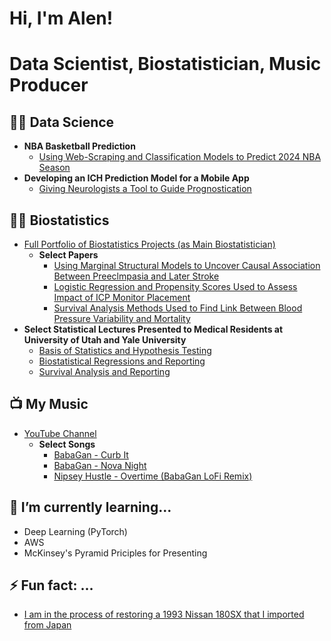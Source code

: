 <h1>Hi, I'm Alen!
<h1>Data Scientist, Biostatistician, Music Producer


<h2>👨‍💻 Data Science</h2>

- <b>NBA Basketball Prediction</b>
  - [Using Web-Scraping and Classification Models to Predict 2024 NBA Season](https://github.com/alenmainz/personal-page/tree/main/Personal-Projects/NBA%20Prediction%20Project)
- <b>Developing an ICH Prediction Model for a Mobile App</b>
  - [Giving Neurologists a Tool to Guide Prognostication](https://play.google.com/store/apps/details?id=com.uofumedicalapp&pli=1)
    
<h2>👨‍💻 Biostatistics</h2>

- [Full Portfolio of Biostatistics Projects (as Main Biostatistician)](https://github.com/alenmainz/personal-page/tree/main/Biostatistics/Published%20Papers)
  - <b>Select Papers</b>
    - [Using Marginal Structural Models to Uncover Causal Association Between Preeclmpasia and Later Stroke](https://jamanetwork.com/journals/jamanetworkopen/fullarticle/2778939)
    - [Logistic Regression and Propensity Scores Used to Assess Impact of ICP Monitor Placement](https://pubmed.ncbi.nlm.nih.gov/33360250/)
    - [Survival Analysis Methods Used to Find Link Between Blood Pressure Variability and Mortality](https://www.ncbi.nlm.nih.gov/pmc/articles/PMC8643578/)
- <b>Select Statistical Lectures Presented to Medical Residents at University of Utah and Yale University</b>
  - [Basis of Statistics and Hypothesis Testing](https://github.com/alenmainz/personal-page/blob/main/Biostatistics/Presentations/2021.9.15%20-%20Basis%20of%20statistics%20and%20hypothesis%20testing.pdf)
  - [Biostatistical Regressions and Reporting](https://github.com/alenmainz/personal-page/blob/main/Biostatistics/Presentations/2022.11.16%20-%20Biostatistical%20Regressions%20and%20Reporting.pdf)
  - [Survival Analysis and Reporting](https://github.com/alenmainz/personal-page/blob/main/Biostatistics/Presentations/2023.1.11%20-%20Survival%20Analysis%20and%20Reporting.pdf)
<h2>📺 My Music</h2>

- [YouTube Channel](https://www.youtube.com/@babagansounds1714)
  - <b>Select Songs</b>
    - [BabaGan - Curb It](https://www.youtube.com/watch?v=1nl8opfgi78&ab_channel=BabaGanSounds)
    - [BabaGan - Nova Night](https://www.youtube.com/watch?v=8RzVXUS7hxc&ab_channel=BabaGanSounds)
    - [Nipsey Hustle - Overtime (BabaGan LoFi Remix)](https://www.youtube.com/watch?v=sUJXOx57XI8&ab_channel=BabaGanSounds)

<h2>🌱 I’m currently learning... </h2>

- Deep Learning (PyTorch)
- AWS
- McKinsey's Pyramid Priciples for Presenting

<h2>⚡ Fun fact: ...</h2>

- [I am in the process of restoring a 1993 Nissan 180SX that I imported from Japan](https://postimg.cc/gallery/G9pFkNk)



